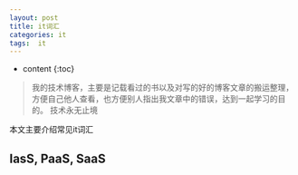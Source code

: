 ```yaml
---
layout: post
title: it词汇
categories: it
tags:  it 
---
```


* content
{:toc}

> 我的技术博客，主要是记载看过的书以及对写的好的博客文章的搬运整理，方便自己他人查看，也方便别人指出我文章中的错误，达到一起学习的目的。
> 技术永无止境

本文主要介绍常见it词汇



## IasS, PaaS, SaaS


